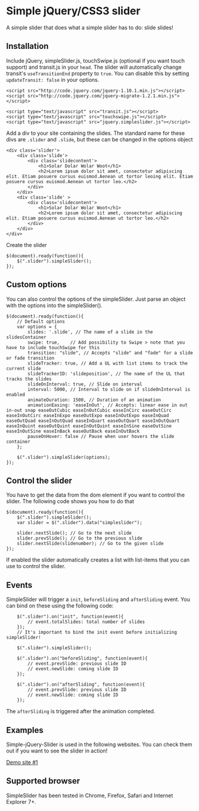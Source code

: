 Simple jQuery/CSS3 slider
=========================

A simple slider that does what a simple slider has to do: slide slides!

Installation
------------

Include jQuery, simpleSlider.js, touchSwipe.js (optional if you want touch support) and transit.js in your `head`. The slider will automatically change transit's `useTransitionEnd` property to `true`. You can disable this by setting `updateTransit: false` in your options.
```code
<script src="http://code.jquery.com/jquery-1.10.1.min.js"></script>
<script src="http://code.jquery.com/jquery-migrate-1.2.1.min.js"></script>

<script type="text/javascript" src="transit.js"></script>
<script type="text/javascript" src="touchswipe.js"></script>
<script type="text/javascript" src="jquery.simpleslider.js"></script>
```

Add a div to your site containing the slides. The standard name for these divs are `.slider` and `.slide`, but these can be changed in the options object
```code
<div class='slider'>
	<div class='slide'>
		<div class='slidecontent'>
			<h1>Solar Dolar Wolar Woot</h1>
			<h2>Lorem ipsum dolor sit amet, consectetur adipiscing elit. Etiam posuere cursus euismod.Aenean ut tortor leoing elit. Etiam posuere cursus euismod.Aenean ut tortor leo.</h2>
		</div>
	</div>
	<div class='slide' >
		<div class='slidecontent'>
			<h1>Solar Dolar Wolar Woot</h1>
			<h2>Lorem ipsum dolor sit amet, consectetur adipiscing elit. Etiam posuere cursus euismod.Aenean ut tortor leo.</h2>
		</div>
	</div>
</div>
```

Create the slider
```code
$(document).ready(function(){
	$(".slider").simpleSlider();
});
```

Custom options
--------------
You can also control the options of the simpleSlider. Just parse an object with the options into the simpleSlider().
```code
$(document).ready(function(){
	// Default options
	var options = {
		slides: '.slide', // The name of a slide in the slidesContainer
		swipe: true,	// Add possibility to Swipe > note that you have to include touchSwipe for this
		transition: "slide", // Accepts "slide" and "fade" for a slide or fade transition
		slideTracker: true, // Add a UL with list items to track the current slide
		slideTrackerID: 'slideposition', // The name of the UL that tracks the slides
		slideOnInterval: true, // Slide on interval
		interval: 5000, // Interval to slide on if slideOnInterval is enabled
		animateDuration: 1500, // Duration of an animation
		animationEasing: 'easeInOut', // Accepts: linear ease in out in-out snap easeOutCubic easeInOutCubic easeInCirc easeOutCirc easeInOutCirc easeInExpo easeOutExpo easeInOutExpo easeInQuad easeOutQuad easeInOutQuad easeInQuart easeOutQuart easeInOutQuart easeInQuint easeOutQuint easeInOutQuint easeInSine easeOutSine easeInOutSine easeInBack easeOutBack easeInOutBack
		pauseOnHover: false // Pause when user hovers the slide container
	};

	$(".slider").simpleSlider(options);
});
```

Control the slider
--------------
You have to get the data from the dom element if you want to control the slider. The following code shows you how to do that
```code
$(document).ready(function(){
	$(".slider").simpleSlider();
	var slider = $(".slider").data("simpleslider");

	slider.nextSlide(); // Go to the next slide
	slider.prevSlide(); // Go to the previous slide
	slider.nextSlide(slidenumber); // Go to the given slide
});
```

If enabled the slider automatically creates a list with list-items that you can use to control the slider.

Events
------
SimpleSlider will trigger a `init`, `beforeSliding` and `afterSliding` event. You can bind on these using the following code:
```code
	$(".slider").on("init", function(event){
		// event.totalSlides: total number of slides
	});
	// It's important to bind the init event before initializing simpleSlider!

	$(".slider").simpleSlider();

	$(".slider").on("beforeSliding", function(event){
		// event.prevSlide: previous slide ID
		// event.newSlide: coming slide ID
	});

	$(".slider").on("afterSliding", function(event){
		// event.prevSlide: previous slide ID
		// event.newSlide: coming slide ID
	});
```
The `afterSliding` is triggered after the animation completed.

Examples
--------
Simple-jQuery-Slider is used in the following websites. You can check them out if you want to see the slider in action!

[Demo site #1](http://simpleslider.bitlabsbeta.nl/)

Supported browser
-----------------
SimpleSlider has been tested in Chrome, Firefox, Safari and Internet Explorer 7+.
